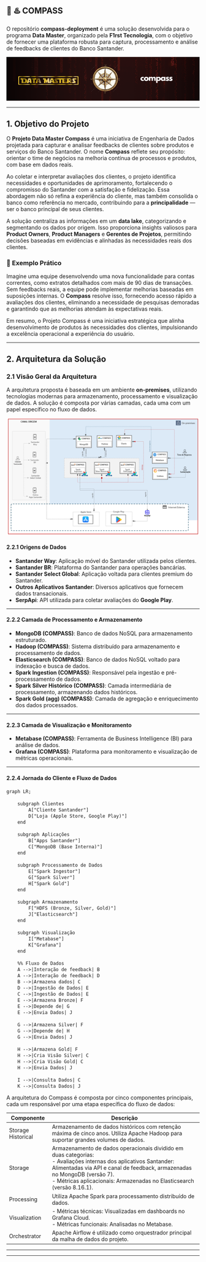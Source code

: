 🧭 ♨️ COMPASS
---

O repositório **compass-deployment** é uma solução desenvolvida para o programa **Data Master**, organizado pela **F1rst Tecnologia**, com o objetivo de fornecer uma plataforma robusta para captura, processamento e análise de feedbacks de clientes do Banco Santander.

![<data-master-compass>](https://github.com/gacarvalho/compass-deployment/blob/main/img/header.png)

---

## 1. Objetivo do Projeto

O **Projeto Data Master Compass** é uma iniciativa de Engenharia de Dados projetada para capturar e analisar feedbacks de clientes sobre produtos e serviços do Banco Santander. O nome **Compass** reflete seu propósito: orientar o time de negócios na melhoria contínua de processos e produtos, com base em dados reais.

Ao coletar e interpretar avaliações dos clientes, o projeto identifica necessidades e oportunidades de aprimoramento, fortalecendo o compromisso do Santander com a satisfação e fidelização. Essa abordagem não só refina a experiência do cliente, mas também consolida o banco como referência no mercado, contribuindo para a **principalidade** — ser o banco principal de seus clientes.

A solução centraliza as informações em um **data lake**, categorizando e segmentando os dados por origem. Isso proporciona insights valiosos para **Product Owners**, **Product Managers** e **Gerentes de Projetos**, permitindo decisões baseadas em evidências e alinhadas às necessidades reais dos clientes.

### 🧭 Exemplo Prático

Imagine uma equipe desenvolvendo uma nova funcionalidade para contas correntes, como extratos detalhados com mais de 90 dias de transações. Sem feedbacks reais, a equipe pode implementar melhorias baseadas em suposições internas. O **Compass** resolve isso, fornecendo acesso rápido a avaliações dos clientes, eliminando a necessidade de pesquisas demoradas e garantindo que as melhorias atendam às expectativas reais.

Em resumo, o Projeto Compass é uma iniciativa estratégica que alinha desenvolvimento de produtos às necessidades dos clientes, impulsionando a excelência operacional a experiência do usuário.

---

## 2. Arquitetura da Solução

### 2.1 Visão Geral da Arquitetura

A arquitetura proposta é baseada em um ambiente **on-premises**, utilizando tecnologias modernas para armazenamento, processamento e visualização de dados. A solução é composta por várias camadas, cada uma com um papel específico no fluxo de dados.

![<arquitetura-data-master-compass>](https://github.com/gacarvalho/compass-deployment/blob/main/img/arquitetura.png)

#### 2.2.1 Origens de Dados

- **Santander Way**: Aplicação móvel do Santander utilizada pelos clientes.
- **Santander BR**: Plataforma do Santander para operações bancárias.
- **Santander Select Global**: Aplicação voltada para clientes premium do Santander.
- **Outros Aplicativos Santander**: Diversos aplicativos que fornecem dados transacionais.
- **SerpApi**: API utilizada para coletar avaliações do **Google Play**.

---

#### 2.2.2 Camada de Processamento e Armazenamento

- **MongoDB (COMPASS)**: Banco de dados NoSQL para armazenamento estruturado.
- **Hadoop (COMPASS)**: Sistema distribuído para armazenamento e processamento de dados.
- **Elasticsearch (COMPASS)**: Banco de dados NoSQL voltado para indexação e busca de dados.
- **Spark Ingestion (COMPASS)**: Responsável pela ingestão e pré-processamento de dados.
- **Spark Silver Histórico (COMPASS)**: Camada intermediária de processamento, armazenando dados históricos.
- **Spark Gold (agg) (COMPASS)**: Camada de agregação e enriquecimento dos dados processados.

---

#### 2.2.3 Camada de Visualização e Monitoramento

- **Metabase (COMPASS)**: Ferramenta de Business Intelligence (BI) para análise de dados.
- **Grafana (COMPASS)**: Plataforma para monitoramento e visualização de métricas operacionais.

---

#### 2.2.4 Jornada do Cliente e Fluxo de Dados

```mermaid
graph LR;
    
    subgraph Clientes
        A["Cliente Santander"] 
        D["Loja (Apple Store, Google Play)"]
    end

    subgraph Aplicações
        B["Apps Santander"]
        C["MongoDB (Base Interna)"]
    end

    subgraph Processamento de Dados
        E["Spark Ingestor"]
        G["Spark Silver"]
        H["Spark Gold"]
    end

    subgraph Armazenamento
        F["HDFS (Bronze, Silver, Gold)"]
        J["Elasticsearch"]
    end

    subgraph Visualização
        I["Metabase"]
        K["Grafana"]
    end

    %% Fluxo de Dados
    A -->|Interação de feedback| B
    A -->|Interação de feedback| D
    B -->|Armazena dados| C
    D -->|Ingestão de Dados| E
    C -->|Ingestão de Dados| E
    E -->|Armazena Bronze| F
    E -->|Depende de| G
    E -->|Envia Dados| J

    G -->|Armazena Silver| F
    G -->|Depende de| H
    G -->|Envia Dados| J

    H -->|Armazena Gold| F
    H -->|Cria Visão Silver| C
    H -->|Cria Visão Gold| C
    H -->|Envia Dados| J

    I -->|Consulta Dados| C
    K -->|Consulta Dados| J

```

A arquitetura do Compass é composta por cinco componentes principais, cada um responsável por uma etapa específica do fluxo de dados:

| **Componente**         | **Descrição**                                                                 |
|-------------------------|-------------------------------------------------------------------------------|
| Storage Historical      | Armazenamento de dados históricos com retenção máxima de cinco anos. Utiliza Apache Hadoop para suportar grandes volumes de dados. |
| Storage                 | Armazenamento de dados operacionais dividido em duas categorias: <br> - Avaliações internas dos aplicativos Santander: Alimentadas via API e canal de feedback, armazenadas no MongoDB (versão 7). <br> - Métricas aplicacionais: Armazenadas no Elasticsearch (versão 8.16.1). |
| Processing              | Utiliza Apache Spark para processamento distribuído de dados.                 |
| Visualization           | - Métricas técnicas: Visualizadas em dashboards no Grafana Cloud. <br> - Métricas funcionais: Analisadas no Metabase. |
| Orchestrator            | Apache Airflow é utilizado como orquestrador principal da malha de dados do projeto. |
---



---


